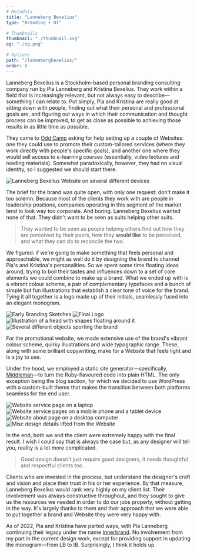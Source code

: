 ```yaml
---
# Metadata
title: "Lanneberg Bexelius"
type: "Branding + UI"

# Thumbnails
thumbnail: "./thumbnail.svg"
og: "./og.png"

# Options
path: "/lannebergbexelius/"
order: 8
---
```


<article role="article">

Lanneberg Bexelius is a Stockholm-based personal branding consulting company run by Pia Lanneberg and Kristina Bexelius. They work within a field that is increasingly relevant, but not always easy to describe—something I can relate to. Put simply, Pia and Kristina are really good at sitting down with people, finding out what their personal and professional goals are, and figuring out ways in which their communication and thought process can be improved, to get as close as possible to achieving those results in as little time as possible.

They came to [Odd Camp](https://www.odd.camp/) asking for help setting up a couple of Websites: one they could use to promote their custom-tailored services (where they work directly with people's specific goals), and another one where they would sell access to e-learning courses (essentially, video lectures and reading materials). Somewhat paradoxically, however, they had no visual identity, so I suggested we should start there.

</article>

![Lanneberg Bexelius Website on several different devices](images/landing_devices@2x.png)

<article role="article">

The brief for the brand was quite open, with only one request: don't make it too solemn. Because most of the clients they work with are people in leadership positions, companies operating in this segment of the market tend to look way too corporate. And boring. Lanneberg Bexelius wanted none of that. They didn't want to be seen as suits helping other suits.

> They wanted to be seen as people helping others find out how they are perceived by their peers, how they **would like** to be perceived, and what they can do to reconcile the two.

We figured: if we're going to make something that feels personal and approachable, we might as well do it by designing the brand to channel Pia's and Kristina's personalities. So we spent some time floating ideas around, trying to boil their tastes and influences down to a set of core elements we could combine to make up a brand. What we ended up with is a vibrant colour scheme, a pair of complementary typefaces and a bunch of simple but fun illustrations that establish a clear tone of voice for the brand. Tying it all together is a logo made up of their initials, seamlessly fused into an elegant monogram.

</article>

![Early Branding Sketches](images/brand_sketches@2x.png)
![Final Logo](images/logos@2x.png)
![Illustration of a head with shapes floating around it](images/head@2x.png)
![Several different objects sporting the brand](images/brand_goods@2x.png)

<article role="article">

For the promotional website, we made extensive use of the brand's vibrant colour scheme, quirky illustrations and wide typographic range. These, along with some brilliant copywriting, make for a Website that feels light and is a joy to use.

Under the hood, we employed a static site generator—specifically, [Middleman](https://middlemanapp.com/)—to turn the Ruby-flavoured code into plain HTML. The only exception being the blog section, for which we decided to use WordPress with a custom-built theme that makes the transition between both platforms seamless for the end user.

</article>

![Website service page on a laptop](images/laptop@2x.png)
![Website service pages on a mobile phone and a tablet device](images/mobile@2x.png)
![Website about page on a desktop computer](images/imac@2x.png)
![Misc design details lifted from the Website](images/details@2x.png)

<article role="article">

In the end, both we and the client were extremely happy with the final result. I wish I could say that is always the case but, as any designer will tell you, reality is a lot more complicated.

> Good design doesn't just require good designers, it needs thoughtful and respectful clients too.

Clients who are invested in the process, but understand the designer's craft and vision and place their trust in his or her experience. By that measure, Lanneberg Bexelius would rank very highly on my client list. Their involvement was always constructive throughout, and they sought to give us the resources we needed in order to do our jobs properly, without getting in the way. It's largely thanks to them and their approach that we were able to put together a brand and Website they were very happy with.

As of 2022, Pia and Kristina have parted ways, with Pia Lanneberg continuing their legacy under the name [Innerbrand](https://www.innerbrand.se/). No involvement from my part in the current design work, except for providing support in updating the monogram—from LB to IB. Surprisingly, I think it holds up.

</article>